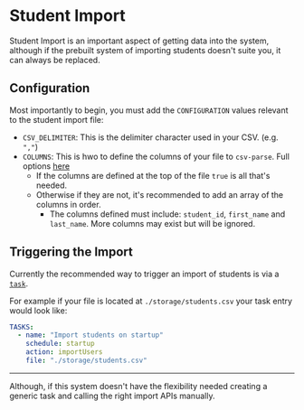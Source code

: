 # Student Import

Student Import is an important aspect of getting data into the system, although if the prebuilt system of importing students doesn't suite you, it can always be replaced.

## Configuration

Most importantly to begin, you must add the `CONFIGURATION` values relevant to the student import file:

* `CSV_DELIMITER`: This is the delimiter character used in your CSV. (e.g. `","`)
* `COLUMNS`: This is hwo to define the columns of your file to `csv-parse`. Full options [here](https://csv.js.org/parse/options/columns/)
  - If the columns are defined at the top of the file `true` is all that's needed.
  - Otherwise if they are not, it's recommended to add an array of the columns in order.
    * The columns defined must include: `student_id`, `first_name` and `last_name`. More columns may exist but will be ignored.

## Triggering the Import

Currently the recommended way to trigger an import of students is via a [`task`](./tasks.md).

For example if your file is located at `./storage/students.csv` your task entry would look like:

```yaml
TASKS:
  - name: "Import students on startup"
    schedule: startup
    action: importUsers
    file: "./storage/students.csv"
```

---

Although, if this system doesn't have the flexibility needed creating a generic task and calling the right import APIs manually.

